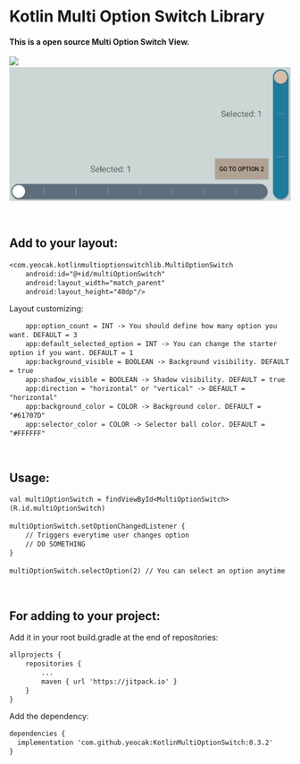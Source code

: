 # Kotlin Multi Option Switch Library

#### This is a open source Multi Option Switch View.
[![](https://jitpack.io/v/yeocak/KotlinMultiOptionSwitch.svg)](https://jitpack.io/#yeocak/KotlinMultiOptionSwitch) <br>
![](https://raw.githubusercontent.com/yeocak/KotlinMultiOptionSwitch/master/forgithub/animateland.gif)

<br>

## Add to your layout: 

    <com.yeocak.kotlinmultioptionswitchlib.MultiOptionSwitch
        android:id="@+id/multiOptionSwitch"
        android:layout_width="match_parent"
        android:layout_height="40dp"/>
        
Layout customizing:

        app:option_count = INT -> You should define how many option you want. DEFAULT = 3
        app:default_selected_option = INT -> You can change the starter option if you want. DEFAULT = 1
        app:background_visible = BOOLEAN -> Background visibility. DEFAULT = true
        app:shadow_visible = BOOLEAN -> Shadow visibility. DEFAULT = true
        app:direction = "horizontal" or "vertical" -> DEFAULT = "horizontal"
        app:background_color = COLOR -> Background color. DEFAULT = "#61707D"
        app:selector_color = COLOR -> Selector ball color. DEFAULT = "#FFFFFF"

<br>

## Usage:

    val multiOptionSwitch = findViewById<MultiOptionSwitch>(R.id.multiOptionSwitch)
    
    multiOptionSwitch.setOptionChangedListener { 
        // Triggers everytime user changes option
        // DO SOMETHING
    }
    
    multiOptionSwitch.selectOption(2) // You can select an option anytime
    
<br>

## For adding to your project:

Add it in your root build.gradle at the end of repositories:

    allprojects {
    	repositories {
    		...
    		maven { url 'https://jitpack.io' }
    	}
    }
    
Add the dependency:

    dependencies {
      implementation 'com.github.yeocak:KotlinMultiOptionSwitch:0.3.2'
    }
